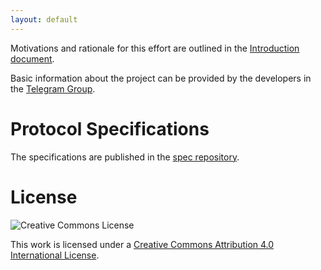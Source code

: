 ```yaml
---
layout: default
---
```


Motivations and rationale for this effort are outlined in the [Introduction document](https://github.com/rgb-org/spec/blob/master/00-introduction.md).

Basic information about the project can be provided by the developers in the [Telegram Group](https://t.me/rgbtelegram).

# Protocol Specifications

The specifications are published in the [spec repository](https://github.com/rgb-org/spec).

# License

![Creative Commons License](https://i.creativecommons.org/l/by/4.0/88x31.png "License CC-BY")

This work is licensed under a [Creative Commons Attribution 4.0 International License](http://creativecommons.org/licenses/by/4.0/).